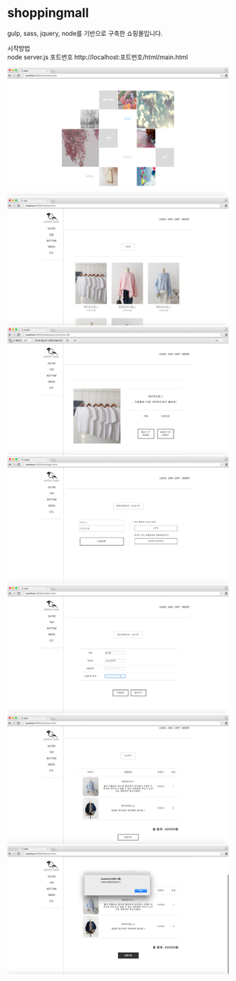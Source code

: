 # shoppingmall

gulp, sass, jquery, node를 기반으로 구축한 쇼핑몰입니다.  

시작방법  
node server.js 포트번호 
http://localhost:포트번호/html/main.html
          

![Alt text](/screenshot/main.png)
![Alt text](/screenshot/top.png)
![Alt text](/screenshot/product.png)
![Alt text](/screenshot/login.png)
![Alt text](/screenshot/join.png)
![Alt text](/screenshot/cart.png)
![Alt text](/screenshot/pay.png)
